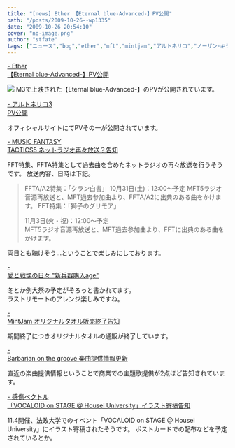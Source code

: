```yaml
---
title: "[news] Ether 【Eternal blue-Advanced-】PV公開"
path: "/posts/2009-10-26--wp1335"
date: "2009-10-26 20:54:10"
cover: "no-image.png"
author: "stfate"
tags: ["ニュース","bog","ether","mft","mintjam","アルトネリコ","ノーザン･キラー","感傷ベクトル"]
---
```


<style type="text/css">
<!--
p {white-space: pre-wrap};
-->
</style>

<a  href="http://www.ether-music.com/" target="_blank">- Ether 【Eternal blue-Advanced-】PV公開</a>
<div ><a href="http://www.ether-music.com/music/eba.html"><img src="http://www.ether-music.com/img/eba/ebabanner2.jpg"></a>
M3で上映された【Eternal blue-Advanced-】のPVが公開されています。</div>

<a  href="http://ar-tonelico.jp/at3/" target="_blank">- アルトネリコ3 PV公開</a>
<div >オフィシャルサイトにてPVその一が公開されています。</div>

<a  href="http://mft.exdeath.info/" target="_blank">- MUSiC FANTASY TACTICS5 ネットラジオ再々放送？告知</a>
<div >FFT特集、FFTA特集として過去曲を含めたネットラジオの再々放送を行うそうです。
放送内容、日時は下記。
<blockquote>FFTA/A2特集：「クラン白書」
10月31日(土)：12:00～予定
MFT5ラジオ音源再放送と、MFT過去参加曲より、FFTA/A2に出典のある曲をかけます。
FFT特集：「獅子のグリモア」

11月3日(火・祝)：12:00～予定
MFT5ラジオ音源再放送と、MFT過去参加曲より、FFTに出典のある曲をかけます。</blockquote>
<div >両日とも聴けそう…ということで楽しみにしております。</div></div>

<a  href="http://cobhc.blog40.fc2.com/" target="_blank">- 愛と戦慄の日々 "新兵器購入age"</a>
<div >冬とか例大祭の予定がそろっと書かれてます。
<div >ラストリモートのアレンジ楽しみですね。</div></div>

<a  href="http://www.mintjam.net/mj/index.html" target="_blank">- MintJam オリジナルタオル販売終了告知</a>
<div >期間終了につきオリジナルタオルの通販が終了しています。</div>

<a  href="http://www.astronotes.jp/bog-official/index.html" target="_blank">- Barbarian on the groove 楽曲提供情報更新</a>
<div >直近の楽曲提供情報ということで商業での主題歌提供が2点ほど告知されています。</div>

<a  href="http://www.sen-vec.com/" target="_blank">- 感傷ベクトル 「VOCALOID on STAGE @ Housei University」イラスト寄稿告知</a>
<div >11.4開催、法政大学でのイベント「VOCALOID on STAGE @ Housei University」にイラスト寄稿されたそうです。
ポストカードでの配布などを予定されているとか。</div>
